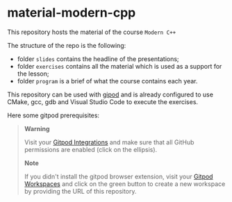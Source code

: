 # material-modern-cpp
This repository hosts the material of the course `Modern C++` 

The structure of the repo is the following:

- folder `slides`  contains the headline of the presentations;
- folder `exercises` contains all the material which is used as a support for the lesson;
- folder `program` is a brief of what the course contains each year.



This repository can be used with [gipod](https://www.gitpod.io/docs/introduction/getting-started) and is already configured to use CMake, gcc, gdb and Visual Studio Code to execute the exercises.

Here some gitpod prerequisites:
> **Warning**
> 
> Visit your [Gitpod Integrations](https://gitpod.io/integrations) and make sure that all GitHub permissions are enabled (click on the ellipsis).
>
>  **Note**
>  
> If you didn't install the gitpod browser extension, visit your [Gitpod Workspaces](https://gitpod.io/workspaces) and click on the green button to create a new workspace by providing the URL of this repository.
